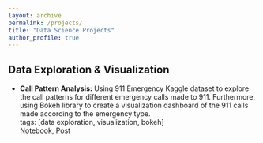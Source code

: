 ```yaml
---
layout: archive
permalink: /projects/
title: "Data Science Projects"
author_profile: true
---
```


## Data Exploration & Visualization 
- **Call Pattern Analysis:** 
Using 911 Emergency Kaggle dataset to explore the call patterns for different emergency calls made to 911. Furthermore, using Bokeh library to create a visualization dashboard of the 911 calls made according to the emergency type.<br> 
tags: [data exploration, visualization, bokeh] <br>
[Notebook](CrimeAnalysis/EDA_part1.ipynb), [Post](_posts/2019-11-15-911dataviz.md)
